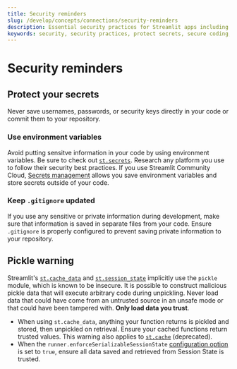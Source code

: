 ```yaml
---
title: Security reminders
slug: /develop/concepts/connections/security-reminders
description: Essential security practices for Streamlit apps including protecting secrets, secure coding practices, and preventing security vulnerabilities.
keywords: security, security practices, protect secrets, secure coding, security vulnerabilities, app security, security best practices, data protection
---
```


# Security reminders

## Protect your secrets

Never save usernames, passwords, or security keys directly in your code or commit them to your repository.

### Use environment variables

Avoid putting sensitve information in your code by using environment variables. Be sure to check out [`st.secrets`](/develop/concepts/connections/secrets-management). Research any platform you use to follow their security best practices. If you use Streamlit Community Cloud, [Secrets management](/deploy/streamlit-community-cloud/deploy-your-app/secrets-management) allows you save environment variables and store secrets outside of your code.

### Keep `.gitignore` updated

If you use any sensitive or private information during development, make sure that information is saved in separate files from your code. Ensure `.gitignore` is properly configured to prevent saving private information to your repository.

## Pickle warning

Streamlit's [`st.cache_data`](/develop/concepts/architecture/caching#stcache_data) and [`st.session_state`](/develop/concepts/architecture/session-state#serializable-session-state) implicitly use the `pickle` module, which is known to be insecure. It is possible to construct malicious pickle data that will execute arbitrary code during unpickling. Never load data that could have come from an untrusted source in an unsafe mode or that could have been tampered with. **Only load data you trust**.

- When using `st.cache_data`, anything your function returns is pickled and stored, then unpickled on retrieval. Ensure your cached functions return trusted values. This warning also applies to [`st.cache`](/develop/api-reference/caching-and-state/st.cache) (deprecated).
- When the `runner.enforceSerializableSessionState` [configuration option](<(/develop/concepts/configuration#runner)>) is set to `true`, ensure all data saved and retrieved from Session State is trusted.

